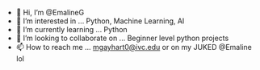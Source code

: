 - 👋 Hi, I’m @EmalineG
- 👀 I’m interested in ... Python, Machine Learning, AI
- 🌱 I’m currently learning ... Python
- 💞️ I’m looking to collaborate on ... Beginner level python projects
- 📫 How to reach me ... mgayhart0@ivc.edu or on my JUKED @Emaline lol


